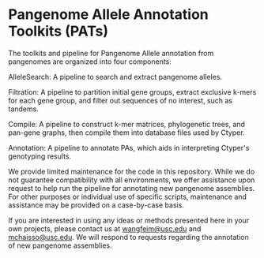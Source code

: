 # Pangenome Allele Annotation Toolkits (PATs)
The toolkits and pipeline for Pangenome Allele annotation from pangenomes are organized into four components:

AlleleSearch: A pipeline to search and extract pangenome alleles.

Filtration: A pipeline to partition initial gene groups, extract exclusive k-mers for each gene group, and filter out sequences of no interest, such as tandems.

Compile: A pipeline to construct k-mer matrices, phylogenetic trees, and pan-gene graphs, then compile them into database files used by Ctyper.

Annotation: A pipeline to annotate PAs, which aids in interpreting Ctyper's genotyping results.

We provide limited maintenance for the code in this repository. While we do not guarantee compatibility with all environments, we offer assistance upon request to help run the pipeline for annotating new pangenome assemblies. For other purposes or individual use of specific scripts, maintenance and assistance may be provided on a case-by-case basis.

If you are interested in using any ideas or methods presented here in your own projects, please contact us at wangfeim@usc.edu and mchaisso@usc.edu. We will respond to requests regarding the annotation of new pangenome assemblies.
